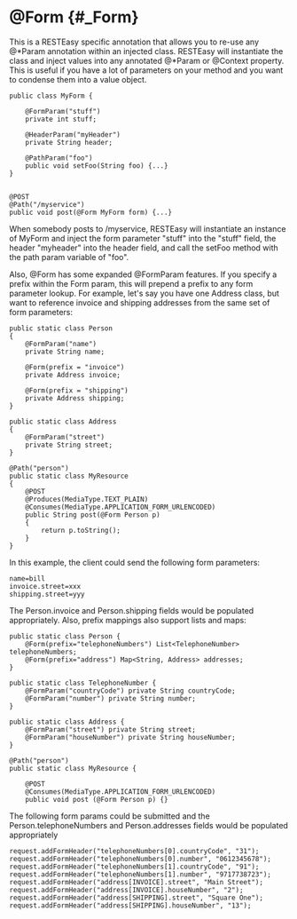 @Form {#_Form}
=====

This is a RESTEasy specific annotation that allows you to re-use any
@\*Param annotation within an injected class. RESTEasy will instantiate
the class and inject values into any annotated @\*Param or @Context
property. This is useful if you have a lot of parameters on your method
and you want to condense them into a value object.

    public class MyForm {

        @FormParam("stuff")
        private int stuff;

        @HeaderParam("myHeader")
        private String header;

        @PathParam("foo")
        public void setFoo(String foo) {...}
    }


    @POST
    @Path("/myservice")
    public void post(@Form MyForm form) {...}

When somebody posts to /myservice, RESTEasy will instantiate an instance
of MyForm and inject the form parameter "stuff" into the "stuff" field,
the header "myheader" into the header field, and call the setFoo method
with the path param variable of "foo".

Also, @Form has some expanded @FormParam features. If you specify a
prefix within the Form param, this will prepend a prefix to any form
parameter lookup. For example, let's say you have one Address class, but
want to reference invoice and shipping addresses from the same set of
form parameters:

    public static class Person
    {
        @FormParam("name")
        private String name;

        @Form(prefix = "invoice")
        private Address invoice;

        @Form(prefix = "shipping")
        private Address shipping;
    }

    public static class Address
    {
        @FormParam("street")
        private String street;
    }

    @Path("person")
    public static class MyResource
    {
        @POST
        @Produces(MediaType.TEXT_PLAIN)
        @Consumes(MediaType.APPLICATION_FORM_URLENCODED)
        public String post(@Form Person p)
        {
            return p.toString();
        }
    }

In this example, the client could send the following form parameters:

    name=bill
    invoice.street=xxx
    shipping.street=yyy

The Person.invoice and Person.shipping fields would be populated
appropriately. Also, prefix mappings also support lists and maps:

    public static class Person {
        @Form(prefix="telephoneNumbers") List<TelephoneNumber> telephoneNumbers;
        @Form(prefix="address") Map<String, Address> addresses;
    }

    public static class TelephoneNumber {
        @FormParam("countryCode") private String countryCode;
        @FormParam("number") private String number;
    }

    public static class Address {
        @FormParam("street") private String street;
        @FormParam("houseNumber") private String houseNumber;
    }

    @Path("person")
    public static class MyResource {

        @POST
        @Consumes(MediaType.APPLICATION_FORM_URLENCODED)
        public void post (@Form Person p) {} 

The following form params could be submitted and the
Person.telephoneNumbers and Person.addresses fields would be populated
appropriately

    request.addFormHeader("telephoneNumbers[0].countryCode", "31");
    request.addFormHeader("telephoneNumbers[0].number", "0612345678");
    request.addFormHeader("telephoneNumbers[1].countryCode", "91");
    request.addFormHeader("telephoneNumbers[1].number", "9717738723");
    request.addFormHeader("address[INVOICE].street", "Main Street");
    request.addFormHeader("address[INVOICE].houseNumber", "2");
    request.addFormHeader("address[SHIPPING].street", "Square One");
    request.addFormHeader("address[SHIPPING].houseNumber", "13");

